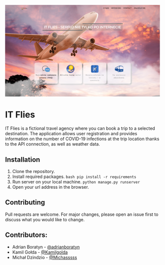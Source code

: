![Strona startowa](https://github.com/adrianboratyn/DjangoProject/blob/main/DjangoProject/home/static/home/img/readmePicture.PNG)



# IT Flies
  IT Flies is a fictional travel agency where you can book a trip to a selected destination.
  The application allows user registration and provides information on the number of COVID-19 infections at the trip location thanks to the API connection, as well as weather data.

## Installation
  1. Clone the repository.
  2. Install required packages.
    ``` bash
    pip install -r requirements
    ```
  3. Run server on your local machine.
    ```
    python manage.py runserver
    ```
  4. Open your url address in the browser.

## Contributing
Pull requests are welcome.
For major changes, please open an issue first to discuss what you would like to change.

## Contributors:
 - Adrian Boratyn - [@adrianboratyn](https://github.com/adrianboratyn)
 - Kamil Gołda - [@Kamilgolda](https://github.com/Kamilgolda)
 - Michał Dzindzio - [@Michasssss](https://github.com/Michasssss)
